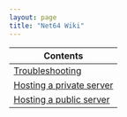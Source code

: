 ```yaml
---
layout: page
title: "Net64 Wiki"
--- 
```


|**Contents**|
|---|
|[Troubleshooting](/wiki/troubleshooting)|
|[Hosting a private server](/hosting/private)|
|[Hosting a public server](/hosting/public)|
